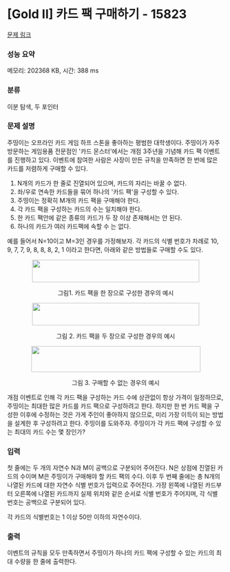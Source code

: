 # [Gold II] 카드 팩 구매하기 - 15823 

[문제 링크](https://www.acmicpc.net/problem/15823) 

### 성능 요약

메모리: 202368 KB, 시간: 388 ms

### 분류

이분 탐색, 두 포인터

### 문제 설명

<p>주띵이는 오프라인 카드 게임 하프 스톤을 좋아하는 평범한 대학생이다. 주띵이가 자주 방문하는 게임용품 전문점인 '카드 몬스터'에서는 개점 3주년을 기념해 카드 팩 이벤트를 진행하고 있다. 이벤트에 참여한 사람은 사장이 만든 규칙을 만족하면 한 번에 많은 카드를 저렴하게 구매할 수 있다.</p>

<ol>
	<li>N개의 카드가 한 줄로 진열되어 있으며, 카드의 자리는 바꿀 수 없다.</li>
	<li>좌/우로 연속한 카드들을 묶어 하나의 '카드 팩'을 구성할 수 있다.</li>
	<li>주띵이는 정확히 M개의 카드 팩을 구매해야 한다.</li>
	<li>각 카드 팩을 구성하는 카드의 수는 일치해야 한다.</li>
	<li>한 카드 팩안에 같은 종류의 카드가 두 장 이상 존재해서는 안 된다.</li>
	<li>하나의 카드가 여러 카드팩에 속할 수 는 없다.</li>
</ol>

<p>예를 들어서 N=10이고 M=3인 경우를 가정해보자. 각 카드의 식별 번호가 차례로 10, 9, 7, 7, 9, 8, 8, 8, 2, 1 이라고 한다면, 아래와 같은 방법들로 구매할 수도 있다.</p>

<p style="text-align: center;"><img alt="" src="https://onlinejudgeimages.s3-ap-northeast-1.amazonaws.com/problem/15823/1.png" style="width: 388px; height: 52px;"></p>

<p style="text-align: center;">그림1. 카드 팩을 한 장으로 구성한 경우의 예시</p>

<p style="text-align: center;"><img alt="" src="https://onlinejudgeimages.s3-ap-northeast-1.amazonaws.com/problem/15823/2.png" style="width: 388px; height: 52px;"></p>

<p style="text-align: center;">그림 2. 카드 팩을 두 장으로 구성한 경우의 예시</p>

<p style="text-align: center;"><img alt="" src="https://onlinejudgeimages.s3-ap-northeast-1.amazonaws.com/problem/15823/3.png" style="width: 393px; height: 60px;"></p>

<p style="text-align: center;">그림 3. 구매할 수 없는 경우의 예시</p>

<p>개점 이벤트로 인해 각 카드 팩을 구성하는 카드 수에 상관없이 항상 가격이 일정하므로, 주띵이는 최대한 많은 카드를 카드 팩으로 구성하려고 한다. 하지만 한 번 카드 팩을 구성한 이후에 수정하는 것은 가게 주인이 좋아하지 않으므로, 미리 가장 이득이 되는 방법을 설계한 후 구성하려고 한다. 주띵이를 도와주자. 주띵이가 각 카드 팩에 구성할 수 있는 최대의 카드 수는 몇 장인가?</p>

### 입력 

 <p>첫 줄에는 두 개의 자연수 N과 M이 공백으로 구분되어 주어진다. N은 상점에 진열된 카드의 수이며 M은 주띵이가 구매해야 할 카드 팩의 수다. 이후 두 번째 줄에는 총 N개의 나열된 카드에 대한 자연수 식별 번호가 입력으로 주어진다. 가장 왼쪽에 나열된 카드부터 오른쪽에 나열된 카드까지 실제 위치와 같은 순서로 식별 번호가 주어지며, 각 식별 번호는 공백으로 구분되어 있다.</p>

<p>각 카드의 식별번호는 1 이상 50만 이하의 자연수이다.</p>

### 출력 

 <p>이벤트의 규칙을 모두 만족하면서 주띵이가 하나의 카드 팩에 구성할 수 있는 카드의 최대 수량을 한 줄에 출력한다.</p>

